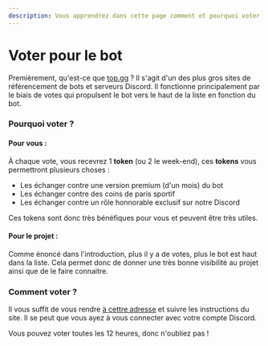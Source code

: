 ```yaml
---
description: Vous apprendrez dans cette page comment et pourquoi voter pour le LizroBot
---
```


# Voter pour le bot

Premièrement, qu'est-ce que [top.gg](https://top.gg/) ? Il s'agit d'un des plus gros sites de référencement de bots et serveurs Discord. Il fonctionne principalement par le biais de votes qui propulsent le bot vers le haut de la liste en fonction du bot.&#x20;

### Pourquoi voter ?

#### Pour vous :&#x20;

À chaque vote, vous recevrez 1 **token** (ou 2 le week-end), ces **tokens** vous permettront plusieurs choses :&#x20;

* Les échanger contre une version premium (d'un mois) du bot
* Les échanger contre des coins de paris sportif
* Les échanger contre un rôle honnorable exclusif sur notre Discord

Ces tokens sont donc très bénéfiques pour vous et peuvent être très utiles.



#### Pour le projet :

Comme énoncé dans l'introduction, plus il y a de votes, plus le bot est haut dans la liste. Cela permet donc de donner une très bonne visibilité au projet ainsi que de le faire connaitre.



### Comment voter ?

Il vous suffit de vous rendre [à cettre adresse](https://top.gg/bot/546717384992358415/vote) et suivre les instructions du site. Il se peut que vous ayez à vous connecter avec votre compte Discord.

Vous pouvez voter toutes les 12 heures, donc n'oubliez pas !

